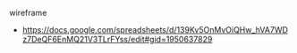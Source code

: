 wireframe
- https://docs.google.com/spreadsheets/d/139Kv5OnMvOiQHw_hVA7WDz7DeQF6EnMQ21V3TLrFYss/edit#gid=1950637829